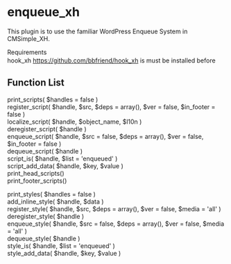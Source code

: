 # enqueue_xh
This plugin is to use the familiar WordPress Enqueue System in CMSimple_XH.  

Requirements  
  hook_xh https://github.com/bbfriend/hook_xh is must be installed before　
  
## Function List  
 print_scripts( $handles = false )  
 register_script( $handle, $src, $deps = array(), $ver = false, $in_footer = false )  
 localize_script( $handle, $object_name, $l10n )  
 deregister_script( $handle )  
 enqueue_script( $handle, $src = false, $deps = array(), $ver = false, $in_footer = false )  
 dequeue_script( $handle )  
 script_is( $handle, $list = 'enqueued' )  
 script_add_data( $handle, $key, $value )  
 print_head_scripts()  
 print_footer_scripts()  
  
 print_styles( $handles = false )  
 add_inline_style( $handle, $data )  
 register_style( $handle, $src, $deps = array(), $ver = false, $media = 'all' )  
 deregister_style( $handle )  
 enqueue_style( $handle, $src = false, $deps = array(), $ver = false, $media = 'all' )  
 dequeue_style( $handle )  
 style_is( $handle, $list = 'enqueued' )  
 style_add_data( $handle, $key, $value )  
 
